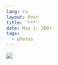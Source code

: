 ```yaml
---
lang: ru
layout: Post
title: '***'
date: May 1, 2007
tags:
  - photos
---
```


![](/images/blog/Sapegin-Artem-20D-2006-07-18-221-2188.jpg)
